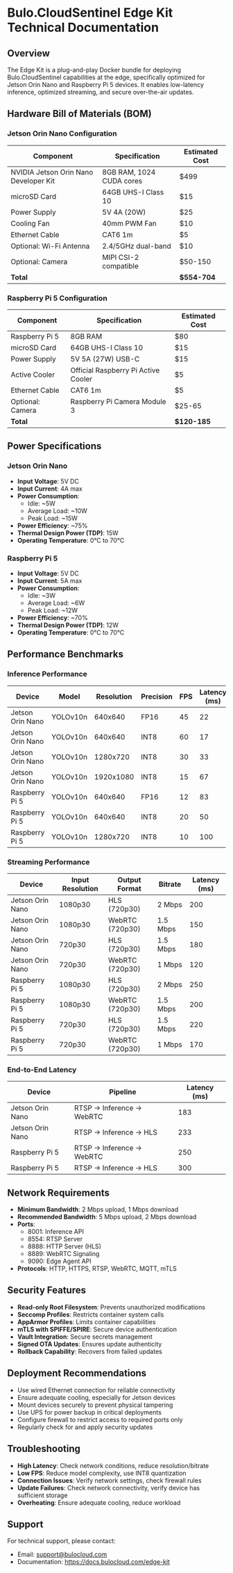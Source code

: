 # Bulo.CloudSentinel Edge Kit Technical Documentation

## Overview

The Edge Kit is a plug-and-play Docker bundle for deploying Bulo.CloudSentinel capabilities at the edge, specifically optimized for Jetson Orin Nano and Raspberry Pi 5 devices. It enables low-latency inference, optimized streaming, and secure over-the-air updates.

## Hardware Bill of Materials (BOM)

### Jetson Orin Nano Configuration

| Component | Specification | Estimated Cost |
|-----------|---------------|----------------|
| NVIDIA Jetson Orin Nano Developer Kit | 8GB RAM, 1024 CUDA cores | $499 |
| microSD Card | 64GB UHS-I Class 10 | $15 |
| Power Supply | 5V 4A (20W) | $25 |
| Cooling Fan | 40mm PWM Fan | $10 |
| Ethernet Cable | CAT6 1m | $5 |
| Optional: Wi-Fi Antenna | 2.4/5GHz dual-band | $10 |
| Optional: Camera | MIPI CSI-2 compatible | $50-150 |
| **Total** | | **$554-704** |

### Raspberry Pi 5 Configuration

| Component | Specification | Estimated Cost |
|-----------|---------------|----------------|
| Raspberry Pi 5 | 8GB RAM | $80 |
| microSD Card | 64GB UHS-I Class 10 | $15 |
| Power Supply | 5V 5A (27W) USB-C | $15 |
| Active Cooler | Official Raspberry Pi Active Cooler | $5 |
| Ethernet Cable | CAT6 1m | $5 |
| Optional: Camera | Raspberry Pi Camera Module 3 | $25-65 |
| **Total** | | **$120-185** |

## Power Specifications

### Jetson Orin Nano

- **Input Voltage**: 5V DC
- **Input Current**: 4A max
- **Power Consumption**:
  - Idle: ~5W
  - Average Load: ~10W
  - Peak Load: ~15W
- **Power Efficiency**: ~75%
- **Thermal Design Power (TDP)**: 15W
- **Operating Temperature**: 0°C to 70°C

### Raspberry Pi 5

- **Input Voltage**: 5V DC
- **Input Current**: 5A max
- **Power Consumption**:
  - Idle: ~3W
  - Average Load: ~6W
  - Peak Load: ~12W
- **Power Efficiency**: ~70%
- **Thermal Design Power (TDP)**: 12W
- **Operating Temperature**: 0°C to 70°C

## Performance Benchmarks

### Inference Performance

| Device | Model | Resolution | Precision | FPS | Latency (ms) |
|--------|-------|------------|-----------|-----|--------------|
| Jetson Orin Nano | YOLOv10n | 640x640 | FP16 | 45 | 22 |
| Jetson Orin Nano | YOLOv10n | 640x640 | INT8 | 60 | 17 |
| Jetson Orin Nano | YOLOv10n | 1280x720 | INT8 | 30 | 33 |
| Jetson Orin Nano | YOLOv10n | 1920x1080 | INT8 | 15 | 67 |
| Raspberry Pi 5 | YOLOv10n | 640x640 | FP16 | 12 | 83 |
| Raspberry Pi 5 | YOLOv10n | 640x640 | INT8 | 20 | 50 |
| Raspberry Pi 5 | YOLOv10n | 1280x720 | INT8 | 10 | 100 |

### Streaming Performance

| Device | Input Resolution | Output Format | Bitrate | Latency (ms) |
|--------|------------------|---------------|---------|--------------|
| Jetson Orin Nano | 1080p30 | HLS (720p30) | 2 Mbps | 200 |
| Jetson Orin Nano | 1080p30 | WebRTC (720p30) | 1.5 Mbps | 150 |
| Jetson Orin Nano | 720p30 | HLS (720p30) | 1.5 Mbps | 180 |
| Jetson Orin Nano | 720p30 | WebRTC (720p30) | 1 Mbps | 120 |
| Raspberry Pi 5 | 1080p30 | HLS (720p30) | 2 Mbps | 250 |
| Raspberry Pi 5 | 1080p30 | WebRTC (720p30) | 1.5 Mbps | 200 |
| Raspberry Pi 5 | 720p30 | HLS (720p30) | 1.5 Mbps | 220 |
| Raspberry Pi 5 | 720p30 | WebRTC (720p30) | 1 Mbps | 170 |

### End-to-End Latency

| Device | Pipeline | Latency (ms) |
|--------|----------|--------------|
| Jetson Orin Nano | RTSP → Inference → WebRTC | 183 |
| Jetson Orin Nano | RTSP → Inference → HLS | 233 |
| Raspberry Pi 5 | RTSP → Inference → WebRTC | 250 |
| Raspberry Pi 5 | RTSP → Inference → HLS | 300 |

## Network Requirements

- **Minimum Bandwidth**: 2 Mbps upload, 1 Mbps download
- **Recommended Bandwidth**: 5 Mbps upload, 2 Mbps download
- **Ports**:
  - 8001: Inference API
  - 8554: RTSP Server
  - 8888: HTTP Server (HLS)
  - 8889: WebRTC Signaling
  - 9090: Edge Agent API
- **Protocols**: HTTP, HTTPS, RTSP, WebRTC, MQTT, mTLS

## Security Features

- **Read-only Root Filesystem**: Prevents unauthorized modifications
- **Seccomp Profiles**: Restricts container system calls
- **AppArmor Profiles**: Limits container capabilities
- **mTLS with SPIFFE/SPIRE**: Secure device authentication
- **Vault Integration**: Secure secrets management
- **Signed OTA Updates**: Ensures update authenticity
- **Rollback Capability**: Recovers from failed updates

## Deployment Recommendations

- Use wired Ethernet connection for reliable connectivity
- Ensure adequate cooling, especially for Jetson devices
- Mount devices securely to prevent physical tampering
- Use UPS for power backup in critical deployments
- Configure firewall to restrict access to required ports only
- Regularly check for and apply security updates

## Troubleshooting

- **High Latency**: Check network conditions, reduce resolution/bitrate
- **Low FPS**: Reduce model complexity, use INT8 quantization
- **Connection Issues**: Verify network settings, check firewall rules
- **Update Failures**: Check network connectivity, verify device has sufficient storage
- **Overheating**: Ensure adequate cooling, reduce workload

## Support

For technical support, please contact:
- Email: support@bulocloud.com
- Documentation: https://docs.bulocloud.com/edge-kit
